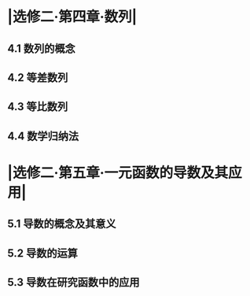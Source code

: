 # |选修二·第四章·数列|

## 4.1 数列的概念

## 4.2 等差数列

## 4.3 等比数列

## 4.4 数学归纳法

<!--微积分部分开始-->

# |选修二·第五章·一元函数的导数及其应用|

## 5.1 导数的概念及其意义

## 5.2 导数的运算

<!--牛顿法一定要看看！-->

## 5.3 导数在研究函数中的应用
